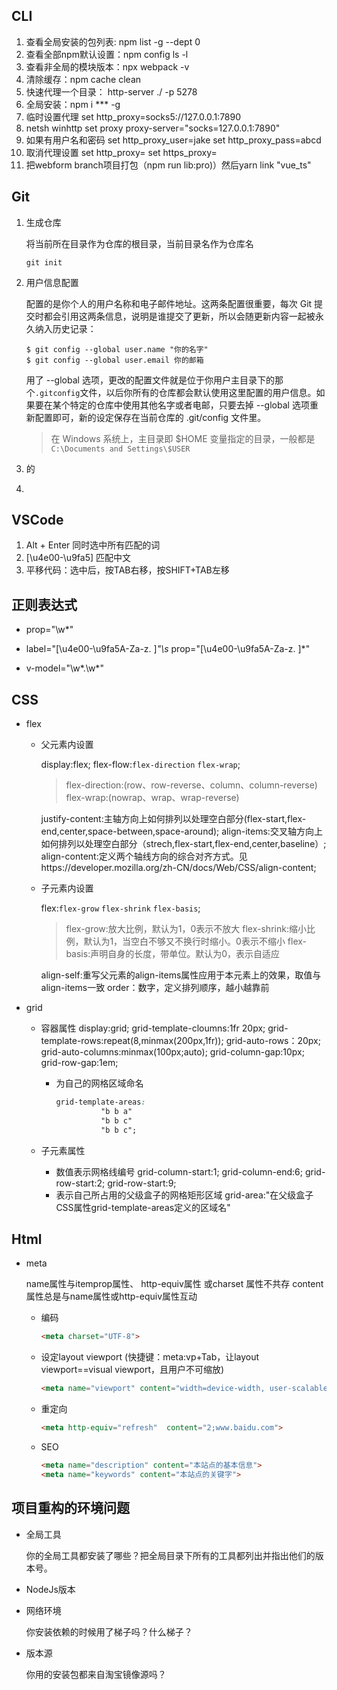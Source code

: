 ## CLI

1. 查看全局安装的包列表: npm list -g --dept 0
2. 查看全部npm默认设置：npm config ls -l
3. 查看非全局的模块版本：npx webpack -v
4. 清除缓存：npm cache clean
5. 快速代理一个目录： http-server ./ -p 5278
6. 全局安装：npm i *** -g
7. 临时设置代理 set http_proxy=socks5://127.0.0.1:7890
8. netsh winhttp set proxy proxy-server="socks=127.0.0.1:7890"
9. 如果有用户名和密码 set http_proxy_user=jake set http_proxy_pass=abcd
10. 取消代理设置 set http_proxy= set https_proxy=
11. 把webform branch项目打包（npm run lib:pro)）然后yarn link "vue_ts"

## Git

1. 生成仓库

   将当前所在目录作为仓库的根目录，当前目录名作为仓库名

   ~~~git
   git init
   ~~~

   

2. 用户信息配置

   配置的是你个人的用户名称和电子邮件地址。这两条配置很重要，每次 Git 提交时都会引用这两条信息，说明是谁提交了更新，所以会随更新内容一起被永久纳入历史记录：

   ```git
   $ git config --global user.name "你的名字"
   $ git config --global user.email 你的邮箱
   ```

   用了 --global 选项，更改的配置文件就是位于你用户主目录下的那个`.gitconfig`文件，以后你所有的仓库都会默认使用这里配置的用户信息。如果要在某个特定的仓库中使用其他名字或者电邮，只要去掉 --global 选项重新配置即可，新的设定保存在当前仓库的 .git/config 文件里。

   >   在 Windows 系统上，主目录即 $HOME 变量指定的目录，一般都是 `C:\Documents and Settings\$USER`

3. 的

4. 

## VSCode

1. Alt + Enter 同时选中所有匹配的词
2. [\u4e00-\u9fa5] 匹配中文
3. 平移代码：选中后，按TAB右移，按SHIFT+TAB左移

## 正则表达式

- prop="\w*"

- label="[\u4e00-\u9fa5A-Za-z. ]*"\s*  prop="[\u4e00-\u9fa5A-Za-z. ]*"

- v-model="\w*\.\w*"

## CSS

+ flex

  + 父元素内设置

    display:flex;
    flex-flow:`flex-direction` `flex-wrap`;

    > flex-direction:(row、row-reverse、column、column-reverse)
    > flex-wrap:(nowrap、wrap、wrap-reverse)

    justify-content:主轴方向上如何排列以处理空白部分(flex-start,flex-end,center,space-between,space-around);
    align-items:交叉轴方向上如何排列以处理空白部分（strech,flex-start,flex-end,center,baseline）;
    align-content:定义两个轴线方向的综合对齐方式。见https://developer.mozilla.org/zh-CN/docs/Web/CSS/align-content;

    

  + 子元素内设置

    flex:`flex-grow` `flex-shrink` `flex-basis`;

    >flex-grow:放大比例，默认为1，0表示不放大
    >flex-shrink:缩小比例，默认为1，当空白不够又不换行时缩小。0表示不缩小
    >flex-basis:声明自身的长度，带单位。默认为0，表示自适应

    align-self:重写父元素的align-items属性应用于本元素上的效果，取值与align-items一致
    order：数字，定义排列顺序，越小越靠前

    

+ grid

  + 容器属性
    display:grid;
    grid-template-cloumns:1fr 20px;
    grid-template-rows:repeat(8,minmax(200px,1fr));
    grid-auto-rows：20px;
    grid-auto-columns:minmax(100px;auto);
    grid-column-gap:10px;
    grid-row-gap:1em;

    + 为自己的网格区域命名
      ```css
      grid-template-areas: 
                "b b a"
                "b b c"
                "b b c";
      ```

      

  + 子元素属性
    
    + 数值表示网格线编号
      grid-column-start:1;
      grid-column-end:6;
      grid-row-start:2;
      grid-row-start:9;
    + 表示自己所占用的父级盒子的网格矩形区域
      grid-area:"在父级盒子CSS属性grid-template-areas定义的区域名"



## Html

- meta

  name属性与itemprop属性、 http-equiv属性 或charset 属性不共存
  content属性总是与name属性或http-equiv属性互动

  + 编码
      ```html
      <meta charset="UTF-8">
      ```

  + 设定layout viewport
    (快捷键：meta:vp+Tab，让layout viewport==visual viewport，且用户不可缩放)
      ```html
      <meta name="viewport" content="width=device-width, user-scalable=no, initial-scale=1.0, maximum-scale=1.0, minimum-scale=1.0">
      ```

  + 重定向
      ```html
      <meta http-equiv="refresh"  content="2;www.baidu.com">
      ```

  + SEO
      ```html
      <meta name="description" content="本站点的基本信息">
      <meta name="keywords" content="本站点的关键字">
      ```

 ## 项目重构的环境问题

+ 全局工具

  你的全局工具都安装了哪些？把全局目录下所有的工具都列出并指出他们的版本号。

+ NodeJs版本

+ 网络环境

  你安装依赖的时候用了梯子吗？什么梯子？

+ 版本源

  你用的安装包都来自淘宝镜像源吗？ 